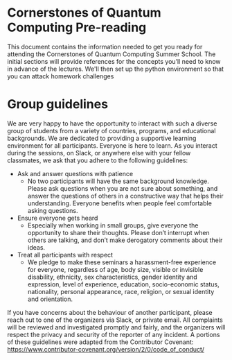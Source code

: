 # Cornerstones of Quantum Computing Pre-reading
This document contains the information needed to get you ready for attending the Cornerstones
of Quantum Computing Summer School.  The initial sections will provide references for the
concepts you’ll need to know in advance of the lectures. We'll then set up the python environment so that you can attack homework challenges


# Group guidelines
We are very happy to have the opportunity to interact with such a diverse group of students
from a variety of countries, programs, and educational backgrounds.
We are dedicated to providing a supportive learning environment for all participants. Everyone
is here to learn. As you interact during the sessions, on Slack, or anywhere else with your
fellow classmates, we ask that you adhere to the following guidelines:
   - Ask and answer questions with patience
      - No two participants will have the same background knowledge. Please ask questions when you are not sure about something, and answer the questions of others in a constructive way that helps their understanding. Everyone benefits when people feel comfortable asking questions.
   - Ensure everyone gets heard
      - Especially when working in small groups, give everyone the opportunity to share their thoughts. Please don’t interrupt when others are talking, and don’t make derogatory comments about their ideas.
   - Treat all participants with respect
      - We pledge to make these seminars a harassment-free experience for everyone, regardless of age, body size, visible or invisible disability, ethnicity, sex characteristics, gender identity and expression, level of experience, education, socio-economic status, nationality, personal appearance, race, religion, or sexual identity and orientation.

If you have concerns about the behaviour of another participant, please reach out to one of the organizers via Slack, or private email. All complaints will be reviewed and investigated promptly and fairly, and the organizers will respect the privacy and security of the reporter of any incident. A portions of these guidelines were adapted from the Contributor Covenant: https://www.contributor-covenant.org/version/2/0/code_of_conduct/
